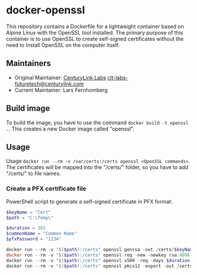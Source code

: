 # docker-openssl

This repository contains a Dockerfile for a lightweight container based on Alpine Linux with the OpenSSL tool installed. The primary purpose of this container is to use OpenSSL to create self-signed certificates without the need to install OpenSSL on the computer itself.

## Maintainers

- Original Maintainer: [CenturyLink Labs](https://github.com/CenturyLinkLabs/openssl) <clt-labs-futuretech@centurylink.com>
- Current Maintainer: Lars Fernhomberg

## Build image

To build the image, you have to use the command `docker build -t openssl .`. This creates a new Docker image called "openssl".

## Usage

Usage `docker run --rm -v /var/certs:/certs openssl <OpenSSL commands>`. The certificates will be mapped into the "/certs/" folder, so you have to add "/certs/" to file names.

### Create a PFX certificate file

PowerShell script to generate a self-signed certificate in PFX format:

```PowerShell
$keyName = "Cert"
$path = "C:\Temp\"

$duration = 365
$commonName = "Common Name"
$pfxPassword = "1234"

docker run --rm -v "$($path):/certs" openssl genrsa -out /certs/$keyName.key 1024
docker run --rm -v "$($path):/certs" openssl req -new -newkey rsa:4096 -days $duration -nodes -subj "/C=/ST=/L=/O=/CN=$($commonName)" -keyout /certs/$keyName.key -out /certs/$keyName.csr
docker run --rm -v "$($path):/certs" openssl x509 -req -days $duration -in /certs/$keyName.csr -signkey /certs/$keyName.key -out /certs/$keyName.crt
docker run --rm -v "$($path):/certs" openssl pkcs12 -export -out /certs/$keyName.pfx -inkey /certs/$keyName.key -in /certs/$keyName.crt -password "pass:$pfxPassword"
```
